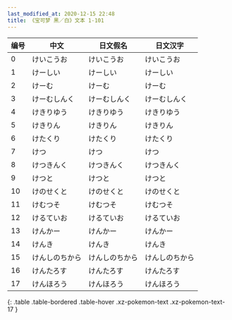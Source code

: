 ```yaml
---
last_modified_at: 2020-12-15 22:48
title: 《宝可梦 黑／白》文本 1-101
---
```

| 编号 | 中文 | 日文假名 | 日文汉字 |
| ---- | ---- | ---- | --- |
| 0 | けいこうお | けいこうお | けいこうお |
| 1 | けーしい | けーしい | けーしい |
| 2 | けーむ | けーむ | けーむ |
| 3 | けーむしんく | けーむしんく | けーむしんく |
| 4 | けきりゆう | けきりゆう | けきりゆう |
| 5 | けきりん | けきりん | けきりん |
| 6 | けたくり | けたくり | けたくり |
| 7 | けつ | けつ | けつ |
| 8 | けつきんく | けつきんく | けつきんく |
| 9 | けつと | けつと | けつと |
| 10 | けのせくと | けのせくと | けのせくと |
| 11 | けむつそ | けむつそ | けむつそ |
| 12 | けるていお | けるていお | けるていお |
| 13 | けんかー | けんかー | けんかー |
| 14 | けんき | けんき | けんき |
| 15 | けんしのちから | けんしのちから | けんしのちから |
| 16 | けんたろす | けんたろす | けんたろす |
| 17 | けんほろう | けんほろう | けんほろう |
{: .table .table-bordered .table-hover .xz-pokemon-text .xz-pokemon-text-17 }